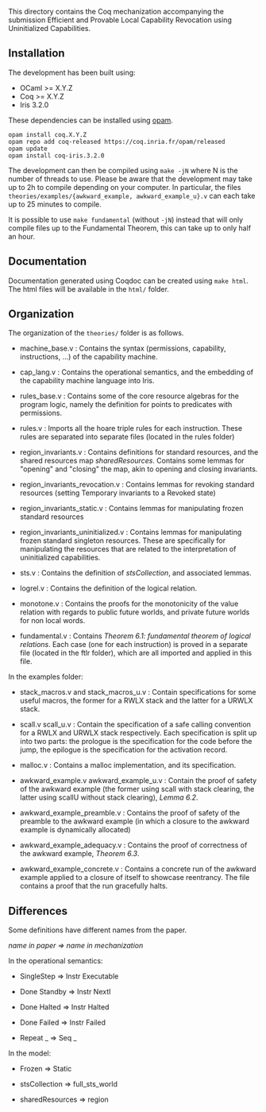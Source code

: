 This directory contains the Coq mechanization accompanying the submission Efficient and Provable Local Capability Revocation using Uninitialized Capabilities.

## Installation

The development has been built using:

- OCaml >= X.Y.Z
- Coq >= X.Y.Z
- Iris 3.2.0

These dependencies can be installed using [opam](https://opam.ocaml.org/).

    opam install coq.X.Y.Z
    opam repo add coq-released https://coq.inria.fr/opam/released
    opam update
    opam install coq-iris.3.2.0

The development can then be compiled using `make -jN` where N is the number of threads to use.
Please be aware that the development may take up to 2h to compile depending on your computer.
In particular, the files `theories/examples/{awkward_example, awkward_example_u}.v` can each take up to 25 minutes to compile.

It is possible to use `make fundamental` (without `-jN`) instead that will only compile files up to the Fundamental Theorem, this can take up to only half an hour.

## Documentation

Documentation generated using Coqdoc can be created using `make html`. The html files will be available in the `html/` folder.

## Organization

The organization of the `theories/` folder is as follows.

- machine_base.v : Contains the syntax (permissions, capability, instructions, ...) of the capability machine.

- cap_lang.v : Contains the operational semantics, and the embedding of the capability machine language into Iris.

- rules_base.v : Contains some of the core resource algebras for the program logic, namely the definition for points to predicates with permissions. 

- rules.v : Imports all the hoare triple rules for each instruction. These rules are separated into separate files (located in the rules folder)

- region_invariants.v : Contains definitions for standard resources, and the shared resources map *sharedResources*. Contains some lemmas for "opening" and "closing" the map, akin to opening and closing invariants. 

- region_invariants_revocation.v : Contains lemmas for revoking standard resources (setting Temporary invariants to a Revoked state)

- region_invariants_static.v : Contains lemmas for manipulating frozen standard resources

- region_invariants_uninitialized.v : Contains lemmas for manipulating frozen standard singleton resources. These are specifically for manipulating the resources that are related to the interpretation of uninitialized capabilities. 

- sts.v : Contains the definition of *stsCollection*, and associated lemmas. 

- logrel.v : Contains the definition of the logical relation. 

- monotone.v : Contains the proofs for the monotonicity of the value relation with regards to public future worlds, and private future worlds for non local words. 

- fundamental.v : Contains *Theorem 6.1: fundamental theorem of logical relations*. Each case (one for each instruction) is proved in a separate file (located in the ftlr folder), which are all imported and applied in this file. 

In the examples folder: 

- stack_macros.v and stack_macros_u.v : Contain specifications for some useful macros, the former for a RWLX stack and the latter for a URWLX stack. 

- scall.v scall_u.v : Contain the specification of a safe calling convention for a RWLX and URWLX stack respectively. Each specification is split up into two parts: the prologue is the specification for the code before the jump, the epilogue is the specification for the activation record.

- malloc.v : Contains a malloc implementation, and its specification. 

- awkward_example.v awkward_example_u.v : Contain the proof of safety of the awkward example (the former using scall with stack clearing, the latter using scallU without stack clearing), *Lemma 6.2*. 

- awkward_example_preamble.v : Contains the proof of safety of the preamble to the awkward example (in which a closure to the awkward example is dynamically allocated)

- awkward_example_adequacy.v : Contains the proof of correctness of the awkward example, *Theorem 6.3*. 

- awkward_example_concrete.v : Contains a concrete run of the awkward example applied to a closure of itself to showcase reentrancy. The file contains a proof that the run gracefully halts. 

## Differences

Some definitions have different names from the paper.

*name in paper => name in mechanization*

In the operational semantics: 

- SingleStep => Instr Executable

- Done Standby => Instr NextI

- Done Halted => Instr Halted

- Done Failed => Instr Failed

- Repeat _ => Seq _

In the model:

- Frozen => Static

- stsCollection => full_sts_world

- sharedResources => region